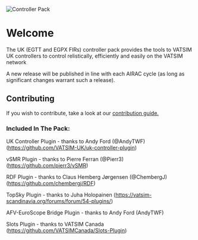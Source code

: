 ![Controller Pack](https://repository-images.githubusercontent.com/317205681/26617980-f4e6-4b7f-b1bd-ba740bec618a)

# Welcome
The UK (EGTT and EGPX FIRs) controller pack provides the tools to VATSIM UK controllers to control relistically, efficiently and easily on the VATSIM network

A new release will be published in line with each AIRAC cycle (as long as significant changes warrant such a release).

## Contributing
If you wish to contribute, take a look at our [contribution guide.](https://github.com/VATSIM-UK/uk-controller-pack/blob/main/Contributing.md)

### Included In The Pack:
UK Controller Plugin - thanks to Andy Ford (@AndyTWF)(https://github.com/VATSIM-UK/uk-controller-plugin)

vSMR Plugin - thanks to Pierre Ferran (@Pierr3)(https://github.com/pierr3/vSMR)

RDF Plugin - thanks to Claus Hemberg Jørgensen (@ChembergJ)(https://github.com/chembergj/RDF)

TopSky Plugin - thanks to Juha Holopainen (https://vatsim-scandinavia.org/forums/forum/54-plugins/)

AFV-EuroScope Bridge Plugin - thanks to Andy Ford (AndyTWF)

Slots Plugin - thanks to VATSIM Canada (https://github.com/VATSIMCanada/Slots-Plugin)
